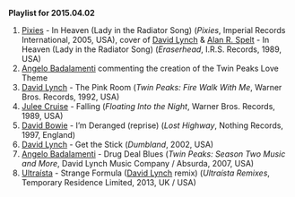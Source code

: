 **Playlist for 2015.04.02**

1. [Pixies](https://musicbrainz.org/artist/b6b2bb8d-54a9-491f-9607-7b546023b433) - In Heaven (Lady in the Radiator Song) (_Pixies_, Imperial Records International, 2005, USA), cover of [David Lynch](https://musicbrainz.org/artist/752d58e6-d33f-4dcd-b40c-37acc14242f2) & [Alan R. Spelt](https://musicbrainz.org/artist/29768c58-358f-474e-adab-3b96677511d4) - In Heaven (Lady in the Radiator Song) (_Eraserhead_, I.R.S. Records, 1989, USA)
1. [Angelo Badalamenti](https://musicbrainz.org/artist/5894dac5-0260-4175-b36e-e34680a859d6) commenting the creation of the Twin Peaks Love Theme
1. [David Lynch](https://musicbrainz.org/artist/752d58e6-d33f-4dcd-b40c-37acc14242f2) - The Pink Room (_Twin Peaks: Fire Walk With Me_, Warner Bros. Records, 1992, USA)
1. [Julee Cruise](https://musicbrainz.org/artist/3b7865df-3c91-48dd-9126-a71e0dfe7f8d) - Falling (_Floating Into the Night_, Warner Bros. Records, 1989, USA)
1. [David Bowie](https://musicbrainz.org/artist/5441c29d-3602-4898-b1a1-b77fa23b8e50) - I’m Deranged (reprise) (_Lost Highway_, Nothing Records, 1997, England)
1. [David Lynch](https://musicbrainz.org/artist/752d58e6-d33f-4dcd-b40c-37acc14242f2) - Get the Stick (_Dumbland_, 2002, USA)
1. [Angelo Badalamenti](https://musicbrainz.org/artist/5894dac5-0260-4175-b36e-e34680a859d6) - Drug Deal Blues (_Twin Peaks: Season Two Music and More_, David Lynch Music Company / Absurda, 2007, USA)
1. [Ultraísta](https://musicbrainz.org/artist/fe4a653a-dc81-4422-b3f0-60ecb9107eeb) - Strange Formula ([David Lynch](https://musicbrainz.org/artist/752d58e6-d33f-4dcd-b40c-37acc14242f2) remix) (_Ultraísta Remixes_, Temporary Residence Limited, 2013, UK / USA)